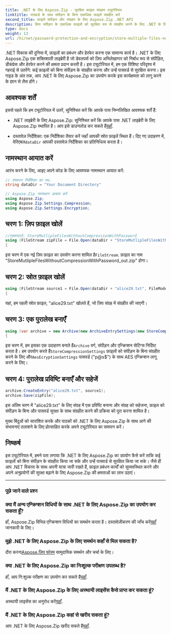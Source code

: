 ```yaml
---
title: .NET के लिए Aspose.Zip - सुरक्षित फ़ाइल संग्रहण ट्यूटोरियल
linktitle: पासवर्ड के साथ संपीड़न के बिना एकाधिक फ़ाइलें संग्रहीत करें
second_title: फ़ाइलें संपीड़न और संग्रहण के लिए Aspose.Zip .NET API
description: बिना संपीड़न के एकाधिक फ़ाइलों को सुरक्षित रूप से संग्रहीत करने के लिए .NET के लिए Aspose.Zip का उपयोग करने का तरीका जानें। पासवर्ड सुरक्षा के लिए आसान कदम. फ़ाइल प्रबंधन की शक्ति अनलॉक करें!
type: docs
weight: 13
url: /hi/net/password-protection-and-encryption/store-multiple-files-no-compression-password/
---
```


.NET विकास की दुनिया में, फ़ाइलों का प्रबंधन और हेरफेर करना एक सामान्य कार्य है। .NET के लिए Aspose.Zip एक शक्तिशाली लाइब्रेरी है जो डेवलपर्स को ज़िप अभिलेखागार को निर्बाध रूप से संपीड़ित, डीकंप्रेस और हेरफेर करने की क्षमता प्रदान करती है। इस ट्यूटोरियल में, हम एक विशिष्ट परिदृश्य में गहराई से उतरेंगे: कई फ़ाइलों को बिना संपीड़न के संग्रहीत करना और उन्हें पासवर्ड से सुरक्षित करना। इस गाइड के अंत तक, आप .NET के लिए Aspose.Zip का उपयोग करके इस कार्यक्षमता को लागू करने के ज्ञान से लैस होंगे।

## आवश्यक शर्तें

इससे पहले कि हम ट्यूटोरियल में उतरें, सुनिश्चित करें कि आपके पास निम्नलिखित आवश्यक शर्तें हैं:

-  .NET लाइब्रेरी के लिए Aspose.Zip: सुनिश्चित करें कि आपके पास .NET लाइब्रेरी के लिए Aspose.Zip स्थापित है। आप इसे डाउनलोड कर सकते हैं[यहाँ](https://releases.aspose.com/zip/net/).

-  दस्तावेज़ निर्देशिका: एक निर्देशिका तैयार करें जहाँ आपकी स्रोत फ़ाइलें स्थित हैं। दिए गए उदाहरण में, वेरिएबल`dataDir` आपकी दस्तावेज़ निर्देशिका का प्रतिनिधित्व करता है।

## नामस्थान आयात करें

आरंभ करने के लिए, आइए अपने कोड के लिए आवश्यक नामस्थान आयात करें:

```csharp
// संसाधन निर्देशिका का पथ.
string dataDir = "Your Document Directory"

// Aspose.Zip नामस्थान आयात करें
using Aspose.Zip;
using Aspose.Zip.Settings.Compression;
using Aspose.Zip.Settings.Encryption;
```

## चरण 1: ज़िप फ़ाइल खोलें

```csharp
//एक्सस्टार्ट: StoreMutlipleFilesWithoutCompressionWithPassword
using (FileStream zipFile = File.Open(dataDir + "StoreMutlipleFilesWithoutCompressionWithPassword_out.zip", FileMode.Create))
{
```

 इस चरण में एक नई ज़िप फ़ाइल का उपयोग करना शामिल है`FileStream`. फ़ाइल का नाम "StoreMutlipleFilesWithoutCompressionWithPassword_out.zip" होगा।

## चरण 2: स्रोत फ़ाइल खोलें

```csharp
using (FileStream source1 = File.Open(dataDir + "alice29.txt", FileMode.Open, FileAccess.Read))
{
```

यहां, हम पहली स्रोत फ़ाइल, "alice29.txt" खोलते हैं, जो ज़िप संग्रह में संग्रहीत की जाएगी।

## चरण 3: एक पुरालेख बनाएँ

```csharp
using (var archive = new Archive(new ArchiveEntrySettings(new StoreCompressionSettings(), new AesEcryptionSettings("p@s$", EncryptionMethod.AES256))))
{
```

 इस चरण में, हम इसका एक उदाहरण बनाते हैं`Archive` वर्ग, संपीड़न और एन्क्रिप्शन सेटिंग्स निर्दिष्ट करता है। हम उपयोग करते हैं`StoreCompressionSettings` फ़ाइलों को संपीड़न के बिना संग्रहीत करने के लिए और`AesEcryptionSettings` पासवर्ड ("p@s$") के साथ AES एन्क्रिप्शन लागू करने के लिए।

## चरण 4: पुरालेख प्रविष्टि बनाएँ और सहेजें

```csharp
archive.CreateEntry("alice29.txt", source1);
archive.Save(zipFile);
```

इस अंतिम चरण में "alice29.txt" के लिए संग्रह में एक प्रविष्टि बनाना और संग्रह को सहेजना, फ़ाइल को संपीड़न के बिना और पासवर्ड सुरक्षा के साथ संग्रहीत करने की प्रक्रिया को पूरा करना शामिल है।

मुख्य बिंदुओं को सारांशित करके और पाठकों को .NET के लिए Aspose.Zip के साथ आगे की संभावनाएं तलाशने के लिए प्रोत्साहित करके अपने ट्यूटोरियल का समापन करें।

## निष्कर्ष

इस ट्यूटोरियल में, हमने पता लगाया कि .NET के लिए Aspose.Zip का उपयोग कैसे करें ताकि कई फ़ाइलों को बिना संपीड़न के संग्रहीत किया जा सके और उन्हें पासवर्ड से सुरक्षित किया जा सके। जैसे ही आप .NET विकास के साथ अपनी यात्रा जारी रखते हैं, फ़ाइल प्रबंधन कार्यों को सुव्यवस्थित करने और अपने अनुप्रयोगों की सुरक्षा बढ़ाने के लिए Aspose.Zip की क्षमताओं का लाभ उठाएं।

---

### पूछे जाने वाले प्रश्न

### क्या मैं अन्य एन्क्रिप्शन विधियों के साथ .NET के लिए Aspose.Zip का उपयोग कर सकता हूँ?
 हाँ, Aspose.Zip विभिन्न एन्क्रिप्शन विधियों का समर्थन करता है। दस्तावेज़ीकरण की जाँच करें[यहाँ](https://reference.aspose.com/zip/net/) जानकारी के लिए।

### मुझे .NET के लिए Aspose.Zip के लिए समर्थन कहाँ से मिल सकता है?
 दौरा करना[Aspose.ज़िप फोरम](https://forum.aspose.com/c/zip/37) सामुदायिक समर्थन और चर्चा के लिए।

### क्या .NET के लिए Aspose.Zip का निःशुल्क परीक्षण उपलब्ध है?
 हाँ, आप नि:शुल्क परीक्षण का उपयोग कर सकते हैं[यहाँ](https://releases.aspose.com/).

### मैं .NET के लिए Aspose.Zip के लिए अस्थायी लाइसेंस कैसे प्राप्त कर सकता हूं?
 अस्थायी लाइसेंस का अनुरोध करें[यहाँ](https://purchase.aspose.com/temporary-license/).

### मैं .NET के लिए Aspose.Zip कहां से खरीद सकता हूं?
 आप .NET के लिए Aspose.Zip खरीद सकते हैं[यहाँ](https://purchase.aspose.com/buy).
